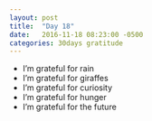```yaml
---
layout: post
title:  "Day 18"
date:   2016-11-18 08:23:00 -0500
categories: 30days gratitude
---
```

* I’m grateful for rain
* I’m grateful for giraffes
* I’m grateful for curiosity
* I’m grateful for hunger
* I’m grateful for the future
